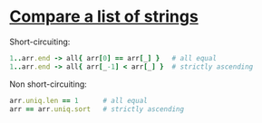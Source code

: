 [1]: https://rosettacode.org/wiki/Compare_a_list_of_strings

# [Compare a list of strings][1]

Short-circuiting:

```ruby
1..arr.end -> all{ arr[0] == arr[_] }   # all equal
1..arr.end -> all{ arr[_-1] < arr[_] }  # strictly ascending
```


Non short-circuiting:

```ruby
arr.uniq.len == 1      # all equal
arr == arr.uniq.sort   # strictly ascending
```
